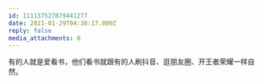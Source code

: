 ```yaml
---
id: 111137527879441277
date: 2021-01-29T04:38:17.000Z
reply: false
media_attachments: 0
---
```


有的人就是爱看书，他们看书就跟有的人刷抖音、逛朋友圈、开王者荣耀一样自然。

